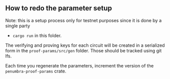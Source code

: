 ## How to redo the parameter setup

Note: this is a setup process only for testnet purposes since it is done by
a single party

* `cargo run` in this folder.

The verifying and proving keys for each circuit will be created in a serialized
form in the `proof-params/src/gen` folder. Those should be tracked using git lfs.

Each time you regenerate the parameters, increment the version of the
`penumbra-proof-params` crate.
